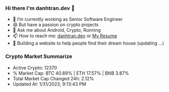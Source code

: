 ### Hi there I'm danhtran.dev 👋

- 🔭 I’m currently working as Senior Software Engineer
- 😄 But have a passion on crypto projects
- 💬 Ask me about Android, Crypto, Running 
- 📫 How to reach me: <a href="https://danhtran.dev" target="_blank">danhtran.dev</a> or <a href="Dan-Resume.pdf" target="_blank">My Resume</a>
- 🌱 Building a website to help people find their dream house (updating ...)

### Crypto Market Summarize
- Active Crypto: 12370
- % Market Cap: BTC 40.89% | ETH 17.57% | BNB 3.87%
- Total Market Cap Changed 24h: 2.12%
- Updated At: 1/31/2023, 9:13:43 PM

